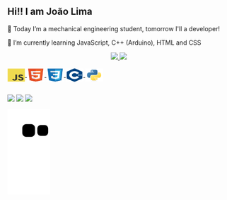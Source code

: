 ## Hi!! I am João Lima

🔭 Today I’m a mechanical engineering student, tomorrow I'll a developer!

🌱 I’m currently learning JavaScript, C++ (Arduino), HTML and CSS

<div align="center">
  <a href="https://github.com/eujoaolima">
  <img height="180em" src="https://github-readme-stats.vercel.app/api?username=eujoaolima&show_icons=false&theme=merko&include_all_commits=true&count_private=true"/>
  <img height="180em" src="https://github-readme-stats.vercel.app/api/top-langs/?username=eujoaolima&layout=compact&langs_count=7&theme=merko"/>
</div>
  
<div style="display: inline_block"><br>
  <img align="center" alt="João-Js" height="30" width="40" src="https://github.com/devicons/devicon/blob/master/icons/javascript/javascript-original.svg">
  <img align="center" alt="João-HTML" height="30" width="40" src="https://raw.githubusercontent.com/devicons/devicon/master/icons/html5/html5-original.svg">
  <img align="center" alt="João-CSS" height="30" width="40" src="https://raw.githubusercontent.com/devicons/devicon/master/icons/css3/css3-original.svg">
  <img align="center" alt="João-C++" height="30" width="40" src="https://raw.githubusercontent.com/devicons/devicon/master/icons/cplusplus/cplusplus-plain.svg">
  <img align="center" alt="João-python" height="30" width="40" src="https://github.com/devicons/devicon/blob/master/icons/python/python-original.svg">
</div>
  
  ##
 
<div> 
  <a href="https://instagram.com/joaopdonato" target="_blank"><img src="https://img.shields.io/badge/-Instagram-%23E4405F?style=for-the-badge&logo=instagram&logoColor=white" target="_blank"></a>
  <a href = "mailto:joaopedro.donatolima@gmail.com"><img src="https://img.shields.io/badge/-Gmail-%23333?style=for-the-badge&logo=gmail&logoColor=white" target="_blank"></a>
  <a href="https://www.linkedin.com/in/jo%C3%A3o-pedro-donato-lima-69a2461b5/" target="_blank"><img src="https://img.shields.io/badge/-LinkedIn-%230077B5?style=for-the-badge&logo=linkedin&logoColor=white" target="_blank"></a> 
 
  ![Snake animation](https://github.com/eujoaolima/eujoaolima/blob/output/github-contribution-grid-snake.svg)
 
</div>
